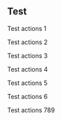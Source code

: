 ## Test

Test actions 1

Test actions 2

Test actions 3

Test actions 4

Test actions 5

Test actions 6

Test actions 789

